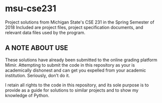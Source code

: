 # msu-cse231
Project solutions from Michigan State's CSE 231 in the Spring Semester of 2018
Included are project files, project specification documents, and relevant data files used by the program.

## A NOTE ABOUT USE
These solutions have already been submitted to the online grading platform Mimir. Attempting to submit the code in this repository as your is academically dishonest and can get you expelled from your academic institution.
Seriously, don't do it.

I retain all rights to the code in this repository, and its sole purpose is to provide as a guide for solutions to similar projects and to show my knowledge of Python.
